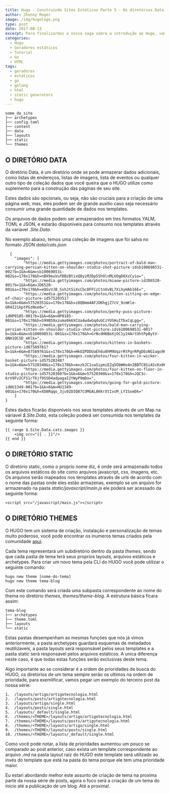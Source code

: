 ```yaml
---
title: Hugo - Construindo Sites Estáticos Parte 5 - Os diretórios Data, Static e Themes
author: Jhonny Roger
image: /img/hugologo.png
type: post
date: 2017-08-13
excerpt: Para finalizarmos a nossa saga sobre a introdução ao Hugo, vamos falar sobre os três ultimos diretórios principais que faltavam, Data, Static e Themes
categories:
  - Hugo
  - Geradores estáticos
  - Tutorial
  - Go
  - HTML
tags:
  - geradores
  - estáticos
  - go
  - golang
  - html
  - static generators
  - hugo
---
```


    nome_do_site
    ├── archetypes 
    ├── config.toml 
    ├── content
    ├── data 
    ├── layouts 
    ├── static 
    └── themes

O DIRETÓRIO DATA
-----------------

O diretório Data, é um diretório onde se pode armazerar dados adicionais, como listas de endereços, listas de imagens, lista de eventos ou qualquer outro tipo de coleção dados que você queira que o HUGO utilize como suplemento para a construção das páginas de seu site.

Estes dados são opcionais, ou seja, não são cruciais para a criação de uma página web, mas, eles podem ser de grande auxilio caso seja necessário consumir uma grande quantidade de dados nos templates.

Os arquivos de dados podem ser armazenados em tres formatos YALM, TOML e JSON, e estarão disponiveis para consumo nos templates através da variavel *.Site.Data*. 

No exemplo abaixo, temos uma coleção de imagens que foi salva no formato JSON *data/cats.json*

      {
        "images": [
            "https://media.gettyimages.com/photos/portrait-of-bald-man-carrying-persian-kitten-on-shoulder-studio-shot-picture-idsb10069853i-002?b=1&k=6&m=sb10069853i-002&s=170x170&h=nBX9euVufDBzBtixQ0yiMJDp5Sh9lnMLUOgD6XzCyio=",
            "https://media.gettyimages.com/photos/miaow-picture-idJD6520-001?b=1&k=6&m=JD6520-001&s=170x170&h=eQGvVJB_SshJtSiXsCbc8FFCzCtnUv8L7XiXyHAb16E=",
            "https://media.gettyimages.com/photos/kitten-sitting-on-edge-of-chair-picture-id57520351?b=1&k=6&m=57520351&s=170x170&h=z8QBmm4AFJOKhgjZ7cV_9zmKle-UR4I21kptPGzNxe0=",
            "https://media.gettyimages.com/photos/perky-puss-picture-idHP0185-001?b=1&k=6&m=HP0185-001&s=170x170&h=S99B59xzuma9k6XCUa4wdwGqduGCzYUSHuITbxCqLgg=",
            "https://media.gettyimages.com/photos/bald-man-carrying-persian-kitten-on-shoulder-studio-shot-picture-idsb10069853i-001?b=1&k=6&m=sb10069853i-001&s=170x170&h=GrNcdH6BoXjOC1y24ArtUhtPpBytV-QNm1QCSD_eKlk=",
            "https://media.gettyimages.com/photos/kittens-in-baskets-picture-id87589761?b=1&k=6&m=87589761&s=170x170&h=HkOZPDDUaEh6u0hM9UqzrRtPgrRPgDEoNG1ago9Hjqw=",
            "https://media.gettyimages.com/photos/four-kitten-in-wicker-basket-picture-id57520348?b=1&k=6&m=57520348&s=170x170&h=mxzkJC1cwSipmiEZq5ObWHo4nIBBTC0SiAScKx0Fgmc=",
            "https://media.gettyimages.com/photos/four-kitten-on-floor-in-studio-picture-id57520360?b=1&k=6&m=57520360&s=170x170&h=JQC3c-6rV9Fv2CFS1rT6jf9SSD4adpagaI2YWyP9mDo=",
            "https://media.gettyimages.com/photos/going-for-gold-picture-idHU1349-001?b=1&k=6&m=HU1349-001&s=170x170&h=XD8Rqqo_3ju92DIQ87CdMGAL8KKrXtIxsM_LYISoeDk="
        ]
    }

Estes dados ficarão disponíveis nos seus templates através de um Map na váriavel *$.Site.Data*, esta coleção poderá ser consumida nos templates da seguinte forma:

    {{ range $.Site.Data.cats.images }}
        <img src="{{ . }}"/>
    {{ end }}


O DIRETÓRIO STATIC
------------------

O diretório static, como o proprio nome diz, é onde será armazenado todos os arquivos estáticos do site como arquivos javascript, css, imagens, etc. Os arquivos serão mapeados nos templates através de urls de acordo com o nome das pastas onde eles estão armazenas, exemplo se um arquivo for armazenado na pasta *static/javascript/main.js* ele poderá ser acessado da seguinte forma:
  
    <script src="/javascript/main.js"></script>


O DIRETÓRIO THEMES
-------------------

O HUGO tem um sistema de criação, instalação e personalização de temas muito poderoso, você pode encontrar os inumeros temas criados pela comunidade [aqui](https://themes.gohugo.io/).

Cada tema representará um subdiretório dentro da pasta *themes*, sendo que cada pasta de tema terá seus proprios layouts, arquivos estáticos e archetypes. Para criar um novo tema pela CLI do HUGO você pode utilizar o seguinte comando:

    hugo new theme [nome-do-tema]
    hugo new theme tema-blog

Com este comando será criada uma subpasta correspondente ao nome do thema no diretório *themes*, *themes/theme-blog*. A estrutura básica ficara assim:

    tema-blog
    ├── archetypes 
    ├── theme.toml 
    ├── layouts 
    └── static

Estas pastas desempenham as mesmas funções que nós já vimos anteriormente, a pasta archetypes guardará esquemas de metadados reutilizaveis, a pasta layouts será responsável pelos seus templates e a pasta static será responsavel pelos arquivos estáticos. A unica diferença neste caso, é que todas estas funções serão exclusivas deste tema.

Algo importante ao se considerar é a ordem de prioridades de busca do HUGO, os diretórios de um tema sempre serão os ultimos na ordem de prioridade, para exemlificar, vamos pegar um exemplo do terceiro post da nossa série:

    1.  /layouts/artigo/artigotecnologia.html
    2.  /layouts/posts/artigotecnologia.html 
    3.  /layouts/artigo/single.html
    4.  /layouts/posts/single.html
    5.  /layouts/_default/single.html
    6.  /themes/<THEME>/layouts/artigo/artigotecnologia.html
    7.  /themes/<THEME>/layouts/posts/artigotecnologia.html
    8.  /themes/<THEME>/layouts/artigo/single.html
    9.  /themes/<THEME>/layouts/posts/single.html
    10. /themes/<THEME>/layouts/_default/single.html

Como você pode notar, a lista de prioridades aumentou um pouco se comparado ao post anterior, caso exista um template correspondente ao arquivo *.md* na pasta layout raiz do HUGO este template será utilizado ao invés do template que está na pasta do tema porque ele tem uma prioridade maior.

Eu estari abordando melhor este assunto de criação de tema na proxima parte da nossa série de posts, agora o foco será a criação de um tema do inicio até a publicação de um blog. Até a proxima!.